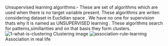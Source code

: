 
Unsupervised learning algorithms:-
These are set of algorithms which are used when there is no target variable present.
These algorithms are writen considering dataset in Euclidian space .
We have no one for supervision thats why it is named as UNSUPERVISED learning .
These algorithms search for patterns,simillarities and on that basis they form clusters.
![1-what-is-clustering](https://user-images.githubusercontent.com/72375504/146517825-3169a903-0c81-4341-b7da-fd1fb4e6835a.png)
Clustering image
![association-rule-learning](https://user-images.githubusercontent.com/72375504/146517827-158c4975-8a24-462b-ac9c-c2ac7d7c85ed.png) 
Association in real life


